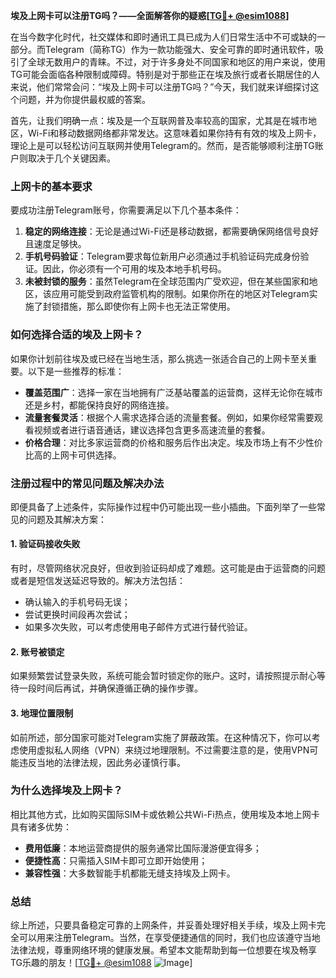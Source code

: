 **埃及上网卡可以注册TG吗？——全面解答你的疑惑[[TG💪+ @esim1088](https://t.me/s/esim1088)]**

在当今数字化时代，社交媒体和即时通讯工具已成为人们日常生活中不可或缺的一部分。而Telegram（简称TG）作为一款功能强大、安全可靠的即时通讯软件，吸引了全球无数用户的青睐。不过，对于许多身处不同国家和地区的用户来说，使用TG可能会面临各种限制或障碍。特别是对于那些正在埃及旅行或者长期居住的人来说，他们常常会问：“埃及上网卡可以注册TG吗？”今天，我们就来详细探讨这个问题，并为你提供最权威的答案。

首先，让我们明确一点：埃及是一个互联网普及率较高的国家，尤其是在城市地区，Wi-Fi和移动数据网络都非常发达。这意味着如果你持有有效的埃及上网卡，理论上是可以轻松访问互联网并使用Telegram的。然而，是否能够顺利注册TG账户则取决于几个关键因素。

### **上网卡的基本要求**
要成功注册Telegram账号，你需要满足以下几个基本条件：
1. **稳定的网络连接**：无论是通过Wi-Fi还是移动数据，都需要确保网络信号良好且速度足够快。
2. **手机号码验证**：Telegram要求每位新用户必须通过手机验证码完成身份验证。因此，你必须有一个可用的埃及本地手机号码。
3. **未被封锁的服务**：虽然Telegram在全球范围内广受欢迎，但在某些国家和地区，该应用可能受到政府监管机构的限制。如果你所在的地区对Telegram实施了封锁措施，那么即使你有上网卡也无法正常使用。

### **如何选择合适的埃及上网卡？**
如果你计划前往埃及或已经在当地生活，那么挑选一张适合自己的上网卡至关重要。以下是一些推荐的标准：
- **覆盖范围广**：选择一家在当地拥有广泛基站覆盖的运营商，这样无论你在城市还是乡村，都能保持良好的网络连接。
- **流量套餐灵活**：根据个人需求选择合适的流量套餐。例如，如果你经常需要观看视频或者进行语音通话，建议选择包含更多高速流量的套餐。
- **价格合理**：对比多家运营商的价格和服务后作出决定。埃及市场上有不少性价比高的上网卡可供选择。

### **注册过程中的常见问题及解决办法**
即便具备了上述条件，实际操作过程中仍可能出现一些小插曲。下面列举了一些常见的问题及其解决方案：

#### **1. 验证码接收失败**
有时，尽管网络状况良好，但收到验证码却成了难题。这可能是由于运营商的问题或者是短信发送延迟导致的。解决方法包括：
- 确认输入的手机号码无误；
- 尝试更换时间段再次尝试；
- 如果多次失败，可以考虑使用电子邮件方式进行替代验证。

#### **2. 账号被锁定**
如果频繁尝试登录失败，系统可能会暂时锁定你的账户。这时，请按照提示耐心等待一段时间后再试，并确保遵循正确的操作步骤。

#### **3. 地理位置限制**
如前所述，部分国家可能对Telegram实施了屏蔽政策。在这种情况下，你可以考虑使用虚拟私人网络（VPN）来绕过地理限制。不过需要注意的是，使用VPN可能违反当地的法律法规，因此务必谨慎行事。

### **为什么选择埃及上网卡？**
相比其他方式，比如购买国际SIM卡或依赖公共Wi-Fi热点，使用埃及本地上网卡具有诸多优势：
- **费用低廉**：本地运营商提供的服务通常比国际漫游便宜得多；
- **便捷性高**：只需插入SIM卡即可立即开始使用；
- **兼容性强**：大多数智能手机都能无缝支持埃及上网卡。

### **总结**
综上所述，只要具备稳定可靠的上网条件，并妥善处理好相关手续，埃及上网卡完全可以用来注册Telegram。当然，在享受便捷通信的同时，我们也应该遵守当地法律法规，尊重网络环境的健康发展。希望本文能帮助到每一位想要在埃及畅享TG乐趣的朋友！[[TG💪+ @esim1088](https://t.me/s/esim1088) ![Image](https://i.postimg.cc/4NQfJmqS/Snipaste-2025-05-13-00-14-12.png)]